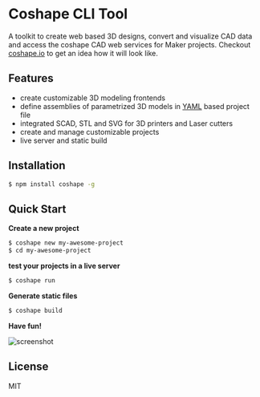 # Coshape CLI Tool

A toolkit to create web based 3D designs, convert and visualize CAD data and access the coshape CAD web services for Maker projects.
Checkout [coshape.io](https://coshape.io) to get an idea how it will look like.

## Features
- create customizable 3D modeling frontends
- define assemblies of parametrized 3D models in [YAML](http://yaml.org/) based project file
- integrated SCAD, STL and SVG for 3D printers and Laser cutters
- create and manage customizable projects
- live server and static build

## Installation

``` bash
$ npm install coshape -g
```


## Quick Start

**Create a new project**

``` bash
$ coshape new my-awesome-project
$ cd my-awesome-project
```

**test your projects in a live server**

``` bash
$ coshape run
```

**Generate static files**

``` bash
$ coshape build
```

**Have fun!**

![screenshot](https://github.com/coshape/coshape-cli/doc/screenshot_table.png)


## License

MIT
